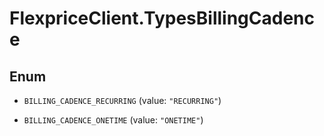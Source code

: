 # FlexpriceClient.TypesBillingCadence

## Enum


* `BILLING_CADENCE_RECURRING` (value: `"RECURRING"`)

* `BILLING_CADENCE_ONETIME` (value: `"ONETIME"`)



